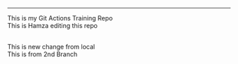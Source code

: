 ---
This is my Git Actions Training Repo
<br>
This is Hamza editing this repo

<br>
This is new change from local
<br>
This is from 2nd Branch 